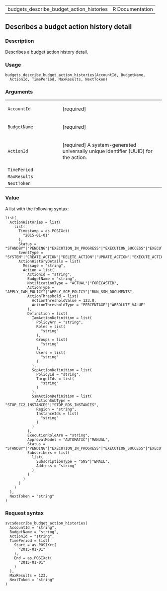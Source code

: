 <table style="width: 100%;">
<tbody>
<tr class="odd">
<td>budgets_describe_budget_action_histories</td>
<td style="text-align: right;">R Documentation</td>
</tr>
</tbody>
</table>

## Describes a budget action history detail

### Description

Describes a budget action history detail.

### Usage

    budgets_describe_budget_action_histories(AccountId, BudgetName,
      ActionId, TimePeriod, MaxResults, NextToken)

### Arguments

<table>
<colgroup>
<col style="width: 35%" />
<col style="width: 65%" />
</colgroup>
<tbody>
<tr class="odd">
<td><code
id="budgets_describe_budget_action_histories_:_AccountId">AccountId</code></td>
<td><p>[required]</p></td>
</tr>
<tr class="even">
<td><code
id="budgets_describe_budget_action_histories_:_BudgetName">BudgetName</code></td>
<td><p>[required]</p></td>
</tr>
<tr class="odd">
<td><code
id="budgets_describe_budget_action_histories_:_ActionId">ActionId</code></td>
<td><p>[required] A system-generated universally unique identifier
(UUID) for the action.</p></td>
</tr>
<tr class="even">
<td><code
id="budgets_describe_budget_action_histories_:_TimePeriod">TimePeriod</code></td>
<td></td>
</tr>
<tr class="odd">
<td><code
id="budgets_describe_budget_action_histories_:_MaxResults">MaxResults</code></td>
<td></td>
</tr>
<tr class="even">
<td><code
id="budgets_describe_budget_action_histories_:_NextToken">NextToken</code></td>
<td></td>
</tr>
</tbody>
</table>

### Value

A list with the following syntax:

    list(
      ActionHistories = list(
        list(
          Timestamp = as.POSIXct(
            "2015-01-01"
          ),
          Status = "STANDBY"|"PENDING"|"EXECUTION_IN_PROGRESS"|"EXECUTION_SUCCESS"|"EXECUTION_FAILURE"|"REVERSE_IN_PROGRESS"|"REVERSE_SUCCESS"|"REVERSE_FAILURE"|"RESET_IN_PROGRESS"|"RESET_FAILURE",
          EventType = "SYSTEM"|"CREATE_ACTION"|"DELETE_ACTION"|"UPDATE_ACTION"|"EXECUTE_ACTION",
          ActionHistoryDetails = list(
            Message = "string",
            Action = list(
              ActionId = "string",
              BudgetName = "string",
              NotificationType = "ACTUAL"|"FORECASTED",
              ActionType = "APPLY_IAM_POLICY"|"APPLY_SCP_POLICY"|"RUN_SSM_DOCUMENTS",
              ActionThreshold = list(
                ActionThresholdValue = 123.0,
                ActionThresholdType = "PERCENTAGE"|"ABSOLUTE_VALUE"
              ),
              Definition = list(
                IamActionDefinition = list(
                  PolicyArn = "string",
                  Roles = list(
                    "string"
                  ),
                  Groups = list(
                    "string"
                  ),
                  Users = list(
                    "string"
                  )
                ),
                ScpActionDefinition = list(
                  PolicyId = "string",
                  TargetIds = list(
                    "string"
                  )
                ),
                SsmActionDefinition = list(
                  ActionSubType = "STOP_EC2_INSTANCES"|"STOP_RDS_INSTANCES",
                  Region = "string",
                  InstanceIds = list(
                    "string"
                  )
                )
              ),
              ExecutionRoleArn = "string",
              ApprovalModel = "AUTOMATIC"|"MANUAL",
              Status = "STANDBY"|"PENDING"|"EXECUTION_IN_PROGRESS"|"EXECUTION_SUCCESS"|"EXECUTION_FAILURE"|"REVERSE_IN_PROGRESS"|"REVERSE_SUCCESS"|"REVERSE_FAILURE"|"RESET_IN_PROGRESS"|"RESET_FAILURE",
              Subscribers = list(
                list(
                  SubscriptionType = "SNS"|"EMAIL",
                  Address = "string"
                )
              )
            )
          )
        )
      ),
      NextToken = "string"
    )

### Request syntax

    svc$describe_budget_action_histories(
      AccountId = "string",
      BudgetName = "string",
      ActionId = "string",
      TimePeriod = list(
        Start = as.POSIXct(
          "2015-01-01"
        ),
        End = as.POSIXct(
          "2015-01-01"
        )
      ),
      MaxResults = 123,
      NextToken = "string"
    )
